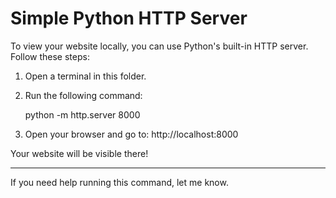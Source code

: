 # Simple Python HTTP Server

To view your website locally, you can use Python's built-in HTTP server. Follow these steps:

1. Open a terminal in this folder.
2. Run the following command:

    python -m http.server 8000

3. Open your browser and go to: http://localhost:8000

Your website will be visible there!

---

If you need help running this command, let me know.

